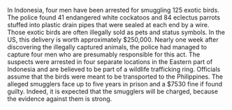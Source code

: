 In Indonesia, four men have been arrested for smuggling 125 exotic birds. The police found 41 endangered white cockatoos and 84 eclectus parrots stuffed into plastic drain pipes that were sealed at each end by a wire. Those exotic birds are often illegally sold as pets and status symbols. In the US, this delivery is worth approximately $250,000. Nearly one week after discovering the illegally captured animals, the police had managed to capture four men who are presumably responsible for this act. The suspects were arrested in four separate locations in the Eastern part of Indonesia and are believed to be part of a wildlife trafficking ring. Officials assume that the birds were meant to be transported to the Philippines. 
The alleged smugglers face up to five years in prison and a $7530 fine if found guilty. Indeed, it is expected that the smugglers will be charged, because the evidence against them is strong.
